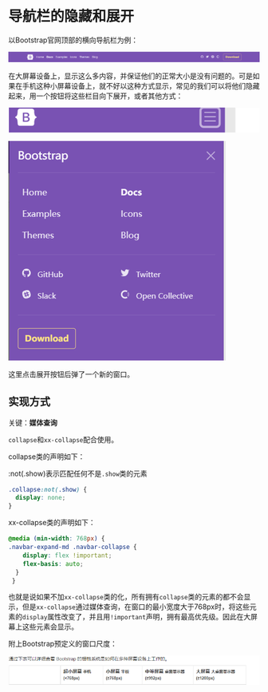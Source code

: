 # 导航栏的隐藏和展开

以Bootstrap官网顶部的横向导航栏为例：

![image-20220901224451484](assets/image-20220901224451484.png)

在大屏幕设备上，显示这么多内容，并保证他们的正常大小是没有问题的。可是如果在手机这种小屏幕设备上，就不好以这种方式显示，常见的我们可以将他们隐藏起来，用一个按钮将这些栏目向下展开，或者其他方式：

![image-20220901224812143](assets/image-20220901224812143.png)

![image-20220901224752471](assets/image-20220901224752471.png)

这里点击展开按钮后弹了一个新的窗口。

## 实现方式

关键：**媒体查询**

`collapse`和`xx-collapse`配合使用。

collapse类的声明如下：

:not(.show)表示匹配任何不是`.show`类的元素

```css
.collapse:not(.show) {
  display: none;
}
```

xx-collapse类的声明如下：

```css
@media (min-width: 768px) {
.navbar-expand-md .navbar-collapse {
    display: flex !important;
    flex-basis: auto;
  }
 }
```

也就是说如果不加`xx-collapse`类的化，所有拥有`collapse`类的元素的都不会显示，但是`xx-collapse`通过媒体查询，在窗口的最小宽度大于768px时，将这些元素的`display`属性改变了，并且用`!important`声明，拥有最高优先级。因此在大屏幕上这些元素会显示。

附上Bootstrap预定义的窗口尺度：

![image-20220901230421163](assets/image-20220901230421163.png)